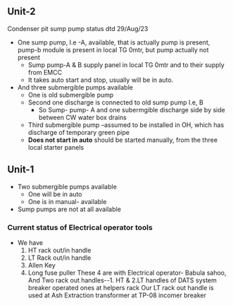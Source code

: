 ## Unit-2

Condenser pit sump pump status dtd 29/Aug/23

- One sump pump, I.e -A, available, that is actually pump is present, pump-b module is present in local TG 0mtr, but pump actually not present
    - Sump pump-A & B supply panel in local TG 0mtr and to their supply from EMCC
    - It takes auto start and stop, usually will be in auto.
- And three submergible pumps available
    - One is old submergible pump
    - Second one discharge is connected to old sump pump I.e, B
        - So Sump- pump- A and one subermgible discharge side by side between CW water box drains
    - Third submergible pump –assumed to be installed in OH, which has discharge of temporary green pipe
    - **Does not start in auto** should be started manually, from the three local starter panels

## Unit-1

- Two submergible pumps available
    - One will be in auto
    - One is in manual- available
- Sump pumps are not at all available




### Current status of Electrical operator tools
- We have 
	1. HT rack out/in handle
	2. LT Rack out/in handle
	3. Allen Key
	4. Long fuse puller
These 4 are with Electrical operator- Babula sahoo, 
And  Two rack out handles--1. HT & 2.LT handles of DATS system breaker operated ones at helpers rack
Our LT rack out handle is used at Ash Extraction transformer at TP-08 incomer breaker

